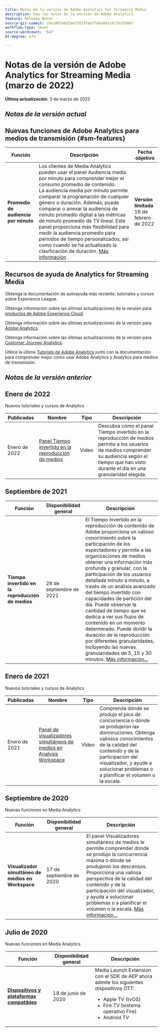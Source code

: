 ```yaml
---
title: Notas de la versión de Adobe Analytics for Streaming Media
description: Vea las notas de la versión de Adobe Analytics.
feature: Release Notes
source-git-commit: c9a1007e0d2ae37014faeffebe89a14175c8506f
workflow-type: tm+mt
source-wordcount: '547'
ht-degree: 67%

---
```



# Notas de la versión de Adobe Analytics for Streaming Media (marzo de 2022)

**Última actualización**: 3 de marzo de 2022

## *Notas de la versión actual*

## Nuevas funciones de Adobe Analytics para medios de transmisión  {#sm-features}

| Función | Descripción | Fecha objetivo |
| ----------- | ---------- | ------- |
| **Promedio de audiencia por minuto** | Los clientes de Media Analytics pueden usar el panel Audiencia media por minuto para comprender mejor el consumo promedio de contenido. <br>La audiencia media por minuto permite comparar la programación de cualquier género o duración. Además, puede comparar o anexar la audiencia de minuto promedio digital a las métricas de minuto promedio de TV lineal. Este panel proporciona más flexibilidad para medir la audiencia promedio para periodos de tiempo personalizados, así como cuando se ha actualizado la clasificación de duración.  [Más información](https://experienceleague.adobe.com/docs/media-analytics/using/media-reports/average-minute-audience.html?lang=en) | **Versión limitada** <br>16 de febrero de 2022 |

## Recursos de ayuda de Analytics for Streaming Media

Obtenga la documentación de autoayuda más reciente, tutoriales y cursos sobre Experience League.

Obtenga información sobre las últimas actualizaciones de la versión para [productos de Adobe Experience Cloud](https://business.adobe.com/es/products/adobe-experience-cloud-products.html).

Obtenga información sobre las últimas actualizaciones de la versión para [Adobe Analytics](https://experienceleague.adobe.com/docs/analytics/release-notes/latest.html?lang=es).

Obtenga información sobre las últimas actualizaciones de la versión para [Customer Journey Analytics](https://experienceleague.adobe.com/docs/analytics-platform/using/releases/latest.html?lang=es).

Utilice la última [Tutorials de Adobe Analytics](https://experienceleague.adobe.com/docs/analytics-learn/tutorials/overview.html?lang=es) junto con la documentación para comprender mejor cómo usar Adobe Analytics y Analytics para medios de transmisión.

## *Notas de la versión anterior*

## Enero de 2022

Nuevos tutoriales y cursos de Analytics

| Publicadas | Nombre | Tipo | Descripción |
| ----------- | ---------- | ---------- | --------- |
| Enero de 2022 | [Panel Tiempo invertido en la reproducción de medios](https://experienceleague.adobe.com/docs/analytics-learn/tutorials/media-analytics/measuring-media-analytics/media-playback-time-spent-panel.html?lang=es) | Vídeo | Descubra cómo el panel Tiempo invertido en la reproducción de medios permite a los usuarios de medios comprender su audiencia según el tiempo que han visto durante el día en una granularidad elegida. |

## Septiembre de 2021

| Función | Disponibilidad general | Descripción |
| ----------- | ---------- | -------------- |
| **Tiempo invertido en la reproducción de medios** | 28 de septiembre de 2021 | El Tiempo invertido en la reproducción de contenido de Adobe proporciona un valioso conocimiento sobre la participación de los espectadores y permite a las organizaciones de medios obtener una información más profunda y granular, con la participación de los usuarios detallada minuto a minuto, a través de un análisis avanzado del tiempo invertido con capacidades de partición del día. Puede observar la cantidad de tiempo que se dedica a ver sus flujos de contenido en un momento determinado. Puede dividir la duración de la reproducción por diferentes granularidades, incluyendo las nuevas granularidades de 5, 15 y 30 minutos. [Más información...](https://experienceleague.adobe.com/docs/media-analytics/using/media-reports/media-workspace-panels/media-playback-time-spent.html?lang=en) |

## Enero de 2021

Nuevos tutoriales y cursos de Analytics

| Publicadas | Nombre | Tipo | Descripción |
| ----------- | ---------- | ---------- | --------- |
| Enero de 2021 | [Panel de visualizadores simultáneos de medios en Analysis Workspace](https://experienceleague.adobe.com/docs/analytics-learn/tutorials/analysis-workspace/using-panels/media-concurrent-viewers-panel-in-analysis-workspace.html?lang=es#analysis-workspace) | Vídeo | Comprenda dónde se produjo el pico de concurrencia o dónde se produjeron las disminuciones. Obtenga valiosos conocimientos de la calidad del contenido y de la participación del visualizador, y ayude a solucionar problemas o a planificar el volumen o la escala. |


## Septiembre de 2020

Nuevas funciones en Media Analytics

| Función | Disponibilidad general | Descripción |
| -------- | -------------------- | ----------- |
| **Visualizador simultáneo de medios en Workspace** | 17 de septiembre de 2020 | El panel Visualizadores simultáneos de medios le permite comprender dónde se produjo la concurrencia máxima o dónde se produjeron los descensos. Proporciona una valiosa perspectiva de la calidad del contenido y de la participación del visualizador, y ayuda a solucionar problemas o a planificar el volumen o la escala. [Más información…](https://experienceleague.adobe.com/docs/media-analytics/using/media-reports/media-workspace-panels/media-concurrent-viewers.html?lang=en) |


## Julio de 2020

Nuevas funciones en Media Analytics

| Función | Disponibilidad general | Descripción |
| -------- | -------------------- | ----------- |
| [**Dispositivos y plataformas compatibles**](https://experienceleague.adobe.com/docs/media-analytics/using/supported-devices.html?lang=en) | 18 de junio de 2020 | Media Launch Extension con el SDK de AEP ahora admite los siguientes dispositivos OTT: <div><ul><li>Apple TV (tvOS)</li><li>Fire TV (sistema operativo Fire)</li><li>Android TV</li></ul></div> |



<!-- ## Important notices for [!DNL Analytics] administrators

**Updated on March 3, 2022**

| Notice | Date Added or Updated  | Description |
| ----------- | ---------- | ---------- |
| description | date | description |
| description | date | description |
| description | date | description |
| description | date | description | -->

